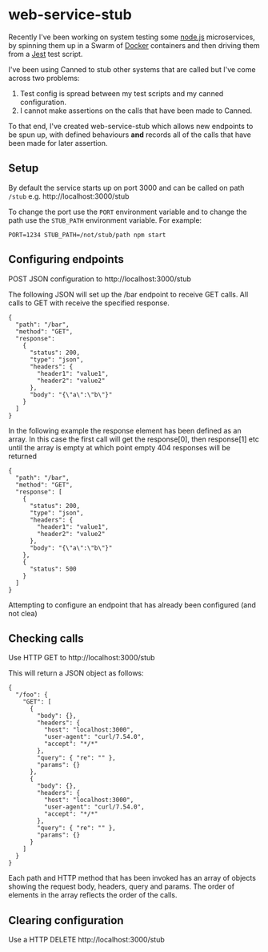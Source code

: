 # web-service-stub

Recently I've been working on system testing some [node.js](http://nodejs.org) microservices, by spinning them up in a Swarm of [Docker](https://www.docker.com) containers and then driving them from a [Jest](https://facebook.github.io/jest) test script.

I've been using Canned to stub other systems that are called but I've come across two problems:

1.  Test config is spread between my test scripts and my canned configuration.
2.  I cannot make assertions on the calls that have been made to Canned.

To that end, I've created web-service-stub which allows new endpoints to be spun up, with defined behaviours **and** records all of the calls that have been made for later assertion.

## Setup

By default the service starts up on port 3000 and can be called on path `/stub` e.g. http://localhost:3000/stub

To change the port use the `PORT` environment variable and to change the path use the `STUB_PATH` environment variable. For example:

    PORT=1234 STUB_PATH=/not/stub/path npm start

## Configuring endpoints

POST JSON configuration to http://localhost:3000/stub

The following JSON will set up the /bar endpoint to receive GET calls. All calls to GET with receive the specified response.

    {
      "path": "/bar",
      "method": "GET",
      "response":
        {
          "status": 200,
          "type": "json",
          "headers": {
            "header1": "value1",
            "header2": "value2"
          },
          "body": "{\"a\":\"b\"}"
        }
      ]
    }

In the following example the response element has been defined as an array. In this case the first call will get the response[0], then response[1] etc until the array is empty at which point empty 404 responses will be returned

    {
      "path": "/bar",
      "method": "GET",
      "response": [
        {
          "status": 200,
          "type": "json",
          "headers": {
            "header1": "value1",
            "header2": "value2"
          },
          "body": "{\"a\":\"b\"}"
        },
        {
          "status": 500
        }
      ]
    }

Attempting to configure an endpoint that has already been configured (and not clea)

## Checking calls

Use HTTP GET to http://localhost:3000/stub

This will return a JSON object as follows:

    {
      "/foo": {
        "GET": [
          {
            "body": {},
            "headers": {
              "host": "localhost:3000",
              "user-agent": "curl/7.54.0",
              "accept": "*/*"
            },
            "query": { "re": "" },
            "params": {}
          },
          {
            "body": {},
            "headers": {
              "host": "localhost:3000",
              "user-agent": "curl/7.54.0",
              "accept": "*/*"
            },
            "query": { "re": "" },
            "params": {}
          }
        ]
      }
    }

Each path and HTTP method that has been invoked has an array of objects showing the request body, headers, query and params. The order of elements in the array reflects the order of the calls.

## Clearing configuration

Use a HTTP DELETE http://localhost:3000/stub
